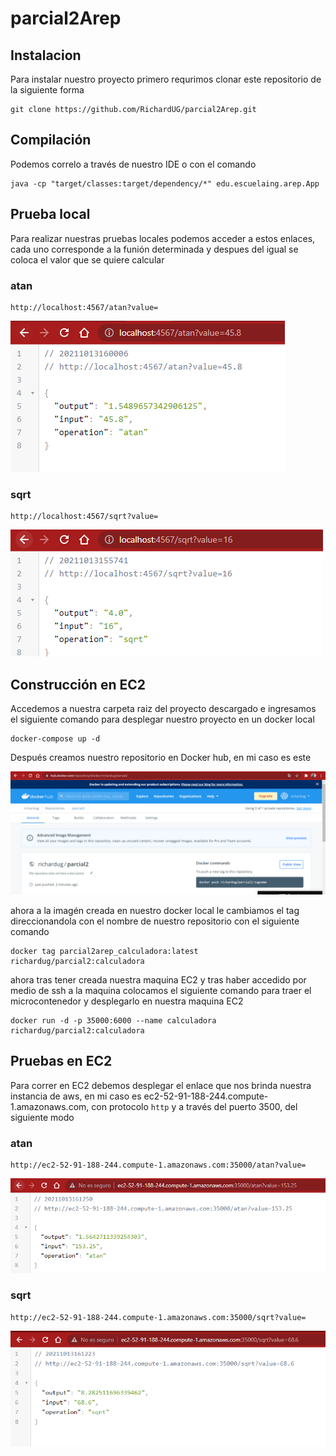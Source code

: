 # parcial2Arep

## Instalacion

Para instalar nuestro proyecto primero requrimos clonar este repositorio de la siguiente forma

```
git clone https://github.com/RichardUG/parcial2Arep.git
```

## Compilación

Podemos correlo a través de nuestro IDE o con el comando

```
java -cp "target/classes:target/dependency/*" edu.escuelaing.arep.App
```

## Prueba local

Para realizar nuestras pruebas locales podemos acceder a estos enlaces, cada uno corresponde a la funión determinada y despues del igual se coloca el valor que se quiere calcular

### atan

```
http://localhost:4567/atan?value=
```

![](/img/atanlocal.PNG)

### sqrt
```
http://localhost:4567/sqrt?value=
```

![](/img/sqrtlocal.PNG)

## Construcción en EC2
Accedemos a nuestra carpeta raiz del proyecto descargado e ingresamos el siguiente comando para desplegar nuestro proyecto en un docker local

```
docker-compose up -d
```

Después creamos nuestro repositorio en Docker hub, en mi caso es este

![](/img/dockerhub.PNG)

ahora a la imagén creada en nuestro docker local le cambiamos el tag direccionandola con el nombre de nuestro repositorio con el siguiente comando

```
docker tag parcial2arep_calculadora:latest richardug/parcial2:calculadora
```

ahora tras tener creada nuestra maquina EC2 y tras haber accedido por medio de ssh a la maquina colocamos el siguiente comando para traer el microcontenedor y desplegarlo en nuestra maquina EC2

```
docker run -d -p 35000:6000 --name calculadora richardug/parcial2:calculadora
```

## Pruebas en EC2

Para correr en EC2 debemos desplegar el enlace que nos brinda nuestra instancia de aws, en mi caso es ec2-52-91-188-244.compute-1.amazonaws.com, con protocolo ```http``` y a través del puerto 3500, del siguiente modo

### atan

```
http://ec2-52-91-188-244.compute-1.amazonaws.com:35000/atan?value=
```

![](/img/atanaws.PNG)

### sqrt
```
http://ec2-52-91-188-244.compute-1.amazonaws.com:35000/sqrt?value=
```

![](/img/sqrtaws.PNG)
